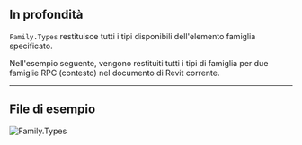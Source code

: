 ## In profondità
`Family.Types` restituisce tutti i tipi disponibili dell'elemento famiglia specificato.

Nell'esempio seguente, vengono restituiti tutti i tipi di famiglia per due famiglie RPC (contesto) nel documento di Revit corrente.
___
## File di esempio

![Family.Types](./Revit.Elements.Family.Types_img.jpg)
